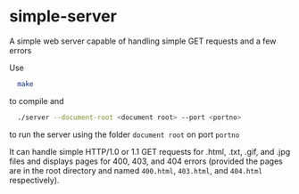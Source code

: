 # simple-server
A simple web server capable of handling simple GET requests and a few errors

Use
```bash
  make
```
to compile and
```bash
  ./server --document-root <document root> --port <portno>
```
to run the server using the folder `document root` on port `portno`

It can handle simple HTTP/1.0 or 1.1 GET requests for .html, .txt, .gif, and .jpg files and displays pages for 400, 403, and 404 errors (provided the pages are in the root directory and named `400.html`, `403.html`, and `404.html` respectively).
